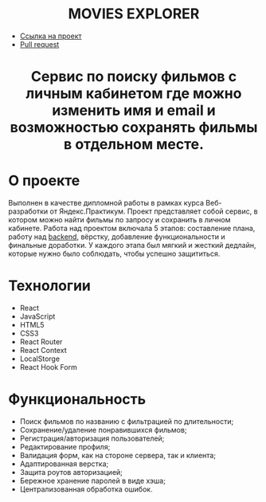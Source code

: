 
<h1 align="center"><img align="center"/>MOVIES EXPLORER</h1>

<ul>
 <li><a href="https://firstmovie.nomoredomains.sbs/">Ссылка на проект</a></li>
 <li><a href="https://github.com/ValeryAvdeev/movies-explorer-frontend/compare/main...level-3">Pull request</a></li>
</ul>

<h1 align=center>Сервис по поиску фильмов с личным кабинетом где можно изменить имя и email и возможностью сохранять фильмы в отдельном месте.
</h4>

<h1 id="about">О проекте</h1>
Выполнен в качестве дипломной работы в рамках курса Веб-разработки от Яндекс.Практикум.
Проект представляет собой сервис, в котором можно найти фильмы по запросу и сохранить в личном кабинете.
Работа над проектом включала 5 этапов: составление плана, работу над <a href="https://github.com/ValeryAvdeev/movies-explorer-api">backend</a>, вёрстку, добавление функциональности и финальные доработки.
У каждого этапа был мягкий и жесткий дедлайн, которые нужно было соблюдать, чтобы успешно защититься.

<h1 id="techs">Технологии</h1>
<ul>
  <li>React</li>
  <li>JavaScript</li>
  <li>HTML5</li>
  <li>CSS3</li>
  <li>React Router</li>
  <li>React Context</li>
  <li>LocalStorge</li>
  <li>React Hook Form</li>
</ul>
<h1 id="functionality">Функциональность</h1>
<ul>
  <li>Поиск фильмов по названию с фильтрацией по длительности;</li>
  <li>Сохранение/удаление понравившихся фильмов;</li>
  <li>Регистрация/авторизация пользователей;</li>
  <li>Редактирование профиля;</li>
  <li>Валидация форм, как на стороне сервера, так и клиента;</li>
  <li>Адаптированная верстка;</li>
  <li>Защита роутов авторизацией;</li>
  <li>Бережное хранение паролей в виде хэша;</li>
  <li>Централизованная обработка ошибок.</li>
</ul>




